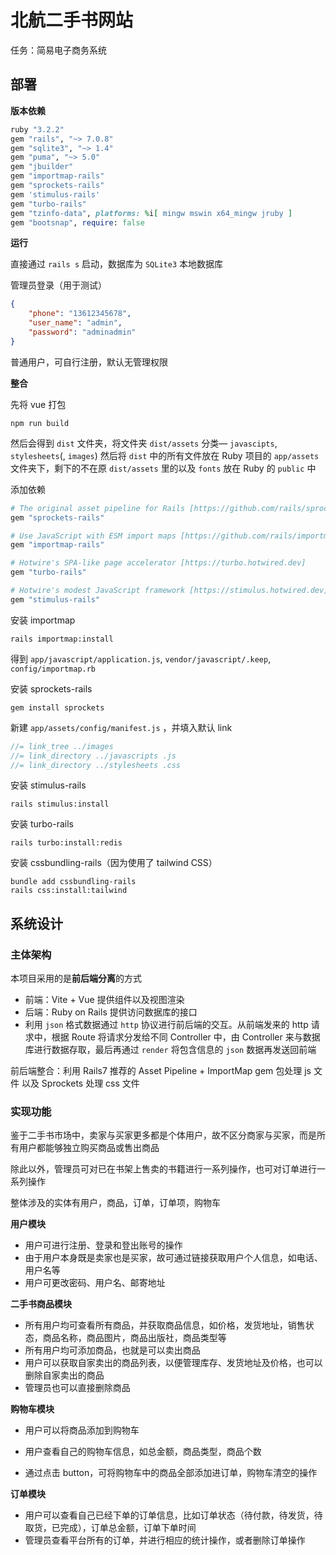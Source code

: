# 北航二手书网站

任务：简易电子商务系统

## 部署

**版本依赖**

```ruby
ruby "3.2.2"
gem "rails", "~> 7.0.8"
gem "sqlite3", "~> 1.4"
gem "puma", "~> 5.0"
gem "jbuilder"
gem "importmap-rails"
gem "sprockets-rails"
gem 'stimulus-rails'
gem "turbo-rails"
gem "tzinfo-data", platforms: %i[ mingw mswin x64_mingw jruby ]
gem "bootsnap", require: false
```

**运行**

直接通过 `rails s` 启动，数据库为 `SQLite3` 本地数据库

管理员登录（用于测试）

```json
{
	"phone": "13612345678",
	"user_name": "admin",
	"password": "adminadmin"
}
```

普通用户，可自行注册，默认无管理权限

**整合**

先将 vue 打包

```shell
npm run build
```

然后会得到 `dist` 文件夹，将文件夹 `dist/assets` 分类— `javascipts`, `stylesheets`(, `images`) 然后将 `dist` 中的所有文件放在 Ruby 项目的 `app/assets` 文件夹下，剩下的不在原 `dist/assets` 里的以及 `fonts` 放在 Ruby 的 `public` 中

添加依赖

```ruby
# The original asset pipeline for Rails [https://github.com/rails/sprockets-rails]
gem "sprockets-rails"

# Use JavaScript with ESM import maps [https://github.com/rails/importmap-rails]
gem "importmap-rails"

# Hotwire's SPA-like page accelerator [https://turbo.hotwired.dev]
gem "turbo-rails"

# Hotwire's modest JavaScript framework [https://stimulus.hotwired.dev]
gem "stimulus-rails"
```

安装 importmap

```shell
rails importmap:install
```

得到 `app/javascript/application.js`, `vendor/javascript/.keep`,  `config/importmap.rb`

安装 sprockets-rails

```shell
gem install sprockets
```

新建 `app/assets/config/manifest.js` ，并填入默认 link

```js
//= link_tree ../images
//= link_directory ../javascripts .js
//= link_directory ../stylesheets .css
```

安装 stimulus-rails

```shell
rails stimulus:install
```

安装 turbo-rails

```
rails turbo:install:redis
```

安装 cssbundling-rails（因为使用了 tailwind CSS）

```shell
bundle add cssbundling-rails
rails css:install:tailwind
```

## 系统设计

### 主体架构

本项目采用的是**前后端分离**的方式

- 前端：Vite + Vue 提供组件以及视图渲染
- 后端：Ruby on Rails 提供访问数据库的接口
- 利用 `json` 格式数据通过 `http` 协议进行前后端的交互。从前端发来的 http 请求中，根据 Route 将请求分发给不同 Controller 中，由 Controller 来与数据库进行数据存取，最后再通过 `render` 将包含信息的 `json` 数据再发送回前端

前后端整合：利用 Rails7 推荐的 Asset Pipeline + ImportMap gem 包处理 js 文件 以及 Sprockets 处理 css 文件

### 实现功能

鉴于二手书市场中，卖家与买家更多都是个体用户，故不区分商家与买家，而是所有用户都能够独立购买商品或售出商品

除此以外，管理员可对已在书架上售卖的书籍进行一系列操作，也可对订单进行一系列操作

整体涉及的实体有用户，商品，订单，订单项，购物车

**用户模块**

- 用户可进行注册、登录和登出账号的操作
- 由于用户本身既是卖家也是买家，故可通过链接获取用户个人信息，如电话、用户名等
- 用户可更改密码、用户名、邮寄地址

**二手书商品模块**

- 所有用户均可查看所有商品，并获取商品信息，如价格，发货地址，销售状态，商品名称，商品图片，商品出版社，商品类型等
- 所有用户均可添加商品，也就是可以卖出商品
- 用户可以获取自家卖出的商品列表，以便管理库存、发货地址及价格，也可以删除自家卖出的商品
- 管理员也可以直接删除商品

**购物车模块**

- 用户可以将商品添加到购物车

- 用户查看自己的购物车信息，如总金额，商品类型，商品个数
- 通过点击 button，可将购物车中的商品全部添加进订单，购物车清空的操作

**订单模块**

- 用户可以查看自己已经下单的订单信息，比如订单状态（待付款，待发货，待取货，已完成），订单总金额，订单下单时间
- 管理员查看平台所有的订单，并进行相应的统计操作，或者删除订单操作


